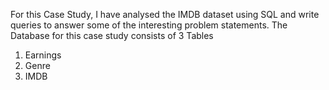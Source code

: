 For this Case Study, I have analysed the IMDB dataset using SQL 
and write queries to answer some of the interesting problem statements. 
The Database for this case study consists of 3 Tables 
1. Earnings 
2. Genre 
3. IMDB 
